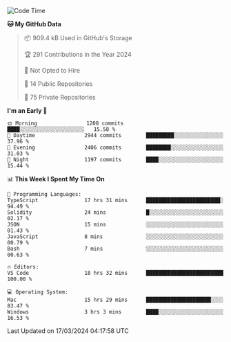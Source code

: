<!--START_SECTION:waka-->
![Code Time](http://img.shields.io/badge/Code%20Time-5%2C373%20hrs%2055%20mins-blue)

**🐱 My GitHub Data** 

> 📦 909.4 kB Used in GitHub's Storage 
 > 
> 🏆 291 Contributions in the Year 2024
 > 
> 🚫 Not Opted to Hire
 > 
> 📜 14 Public Repositories 
 > 
> 🔑 75 Private Repositories 
 > 
**I'm an Early 🐤** 

```text
🌞 Morning                1208 commits        ████░░░░░░░░░░░░░░░░░░░░░   15.58 % 
🌆 Daytime                2944 commits        █████████░░░░░░░░░░░░░░░░   37.96 % 
🌃 Evening                2406 commits        ████████░░░░░░░░░░░░░░░░░   31.03 % 
🌙 Night                  1197 commits        ████░░░░░░░░░░░░░░░░░░░░░   15.44 % 
```


📊 **This Week I Spent My Time On** 

```text
💬 Programming Languages: 
TypeScript               17 hrs 31 mins      ████████████████████████░   94.49 % 
Solidity                 24 mins             █░░░░░░░░░░░░░░░░░░░░░░░░   02.17 % 
JSON                     15 mins             ░░░░░░░░░░░░░░░░░░░░░░░░░   01.43 % 
JavaScript               8 mins              ░░░░░░░░░░░░░░░░░░░░░░░░░   00.79 % 
Bash                     7 mins              ░░░░░░░░░░░░░░░░░░░░░░░░░   00.63 % 

🔥 Editors: 
VS Code                  18 hrs 32 mins      █████████████████████████   100.00 % 

💻 Operating System: 
Mac                      15 hrs 29 mins      █████████████████████░░░░   83.47 % 
Windows                  3 hrs 3 mins        ████░░░░░░░░░░░░░░░░░░░░░   16.53 % 
```


 Last Updated on 17/03/2024 04:17:58 UTC
<!--END_SECTION:waka-->

